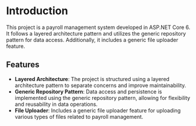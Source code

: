 # Introduction

This project is a payroll management system developed in ASP.NET Core 6. It follows a layered architecture pattern and utilizes the generic repository pattern for data access. Additionally, it includes a generic file uploader feature.

## Features

- **Layered Architecture**: The project is structured using a layered architecture pattern to separate concerns and improve maintainability.
- **Generic Repository Pattern**: Data access and persistence is implemented using the generic repository pattern, allowing for flexibility and reusability in data operations.
- **File Uploader**: Includes a generic file uploader feature for uploading various types of files related to payroll management.
